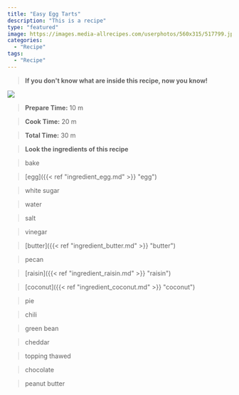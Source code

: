```yaml
---
title: "Easy Egg Tarts"
description: "This is a recipe"
type: "featured"
image: https://images.media-allrecipes.com/userphotos/560x315/517799.jpg
categories: 
  - "Recipe"
tags: 
  - "Recipe"
---
```



>**If you don't know what are inside this recipe, now you know!**

![](../images/Recipes-Banner.jpg)
> **Prepare Time:** 10 m


> **Cook Time:** 20 m


> **Total Time:** 30 m

> **Look the ingredients of this recipe**

> bake

> [egg]({{< ref "ingredient_egg.md" >}} "egg")

> white sugar

> water

> salt

> vinegar

> [butter]({{< ref "ingredient_butter.md" >}} "butter")

> pecan

> [raisin]({{< ref "ingredient_raisin.md" >}} "raisin")

> [coconut]({{< ref "ingredient_coconut.md" >}} "coconut")

> pie

> chili

> green bean

> cheddar

> topping thawed

> chocolate

> peanut butter

